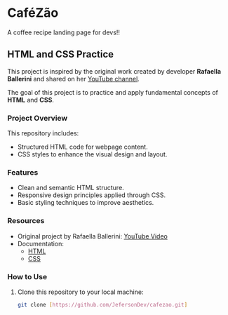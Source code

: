 # CaféZão
A coffee recipe landing page for devs!!

## HTML and CSS Practice  

This project is inspired by the original work created by developer **Rafaella Ballerini** and shared on her [YouTube channel](https://www.youtube.com/watch?v=Lx_YsoMgP40&ab_channel=RafaellaBallerini).  

The goal of this project is to practice and apply fundamental concepts of **HTML** and **CSS**.  

### Project Overview  
This repository includes:  
- Structured HTML code for webpage content.  
- CSS styles to enhance the visual design and layout.  

### Features  
- Clean and semantic HTML structure.  
- Responsive design principles applied through CSS.  
- Basic styling techniques to improve aesthetics.  

### Resources  
- Original project by Rafaella Ballerini: [YouTube Video](https://www.youtube.com/watch?v=Lx_YsoMgP40&ab_channel=RafaellaBallerini)  
- Documentation:  
  - [HTML](https://developer.mozilla.org/en-US/docs/Web/HTML)  
  - [CSS](https://developer.mozilla.org/en-US/docs/Web/CSS)  

### How to Use  
1. Clone this repository to your local machine:  
   ```bash  
   git clone [https://github.com/JefersonDev/cafezao.git]

